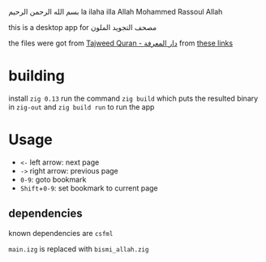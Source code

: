 بسم الله الرحمن الرحيم
la ilaha illa Allah Mohammed Rassoul Allah

this is a desktop app for مصحف التجويد الملون

the files were got from [Tajweed Quran - دار المعرفة](https://easyquran.com/ar/) from [these links](https://easyquran.com/wp-content/uploads/2022/10/1-scaled.jpg)

# building
install `zig 0.13`
run the command `zig build` which puts the resulted binary in `zig-out`
and `zig build run` to run the app

# Usage
- `<-` left arrow: next page
- `->` right arrow: previous page
- `0-9`: goto bookmark
- `Shift`+`0-9`: set bookmark to current page

## dependencies
known dependencies are `csfml`

`main.izg` is replaced with `bismi_allah.zig`

